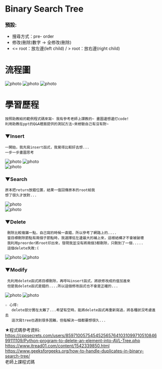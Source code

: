 # Binary Search Tree
### 預設:
  * 搜尋方式：pre- order 
  * 修改(刪除)數字 → 全修改(刪除)
  * <= root：放左邊(left child) / > root：放右邊(right child)
  
  
# 流程圖


![photo](https://github.com/stopraining/LearningNote/blob/master/pic/bst10.JPG)
![photo](https://github.com/stopraining/LearningNote/blob/master/pic/bst9.JPG)
![photo](https://github.com/stopraining/LearningNote/blob/master/pic/bst7.JPG)

# 學習歷程

    按照助教給的範例程式碼來寫~ 我有參考老師上課教的~ 畫圖邊想邊打code! 
    利用助教在ppt的Q&A裡面提供的測試方法~來檢驗自己有沒有對~
    
    
### ▼Insert
    
    一開始，我先寫insert函式，我覺得比較好去想...
    一步一步畫圖思考
    
![photo](https://github.com/stopraining/LearningNote/blob/master/pic/bst1.jpg)
![photo](https://github.com/stopraining/LearningNote/blob/master/pic/bst4.jpg)    
![photo](https://github.com/stopraining/LearningNote/blob/master/pic/bst3.jpg)

    
### ▼Search
    
    原本把return放錯位置，結果一值回傳原本的root給我
    想了很久才放對...

![photo](https://github.com/stopraining/LearningNote/blob/master/pic/bst5.jpg)    
![photo](https://github.com/stopraining/LearningNote/blob/master/pic/bst6.jpg)

### ▼Delete

     刪除比較複雜一點，自己寫的時候一直錯，所以參考了網路上的.... 
     當目標刪除節點有兩個子節點時，我選擇從左邊最大的補上來，這樣結構才不會被破壞
     我利用preorder將root印出來，發現我並沒有將兩個3都刪除，只刪到了一個.....
     這個delete失敗:(
   
![photo](https://github.com/stopraining/LearningNote/blob/master/pic/bst11.JPG)
![photo](https://github.com/stopraining/LearningNote/blob/master/pic/bst13.JPG)

### ▼Modify
    
     先利用delete函式將目標刪除，再呼叫insert函式，將欲修改成的值加進來
     但是我delete函式是錯的....所以這個修改函式也不會是正確的...

     
![photo](https://github.com/stopraining/LearningNote/blob/master/pic/bst12.JPG)
![photo](https://github.com/stopraining/LearningNote/blob/master/pic/bst14.JPG)



    ☆ 心得: 
       delete部分實在太難了...希望有空時，能將delete函式再重新寫過，將各種狀況考慮進去
       這次寫tree也遇到很多困難，但每解決一個都要想很久...
       
   


★程式碼參考資料:                            
https://cppsecrets.com/users/859710057545452565764103109971051084699111109/Python-program-to-delete-an-element-into-AVL-Tree.php        
https://www.itread01.com/content/1542339850.html              
https://www.geeksforgeeks.org/how-to-handle-duplicates-in-binary-search-tree/              
老師上課程式碼                

